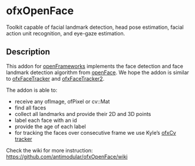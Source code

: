 # ofxOpenFace
Toolkit capable of facial landmark detection, head pose estimation, facial action unit recognition, and eye-gaze estimation.

## Description
This addon for [openFrameworks](http://openframeworks.cc) implements the face detection and face landmark detection algorithm from [openFace](https://github.com/TadasBaltrusaitis/OpenFace). 
We hope the addon is similar to [ofxFaceTracker](https://github.com/kylemcdonald/ofxFaceTracker) and [ofxFaceTracker2](https://github.com/HalfdanJ/ofxFaceTracker2).


The addon is able to:
- receive any ofImage, ofPixel or cv::Mat
- find all faces
- collect all landmarks and provide their 2D and 3D points
- label each face with an id
- provide the age of each label
- for tracking the faces over consecutive frame we use Kyle’s [ofxCv tracker](https://github.com/kylemcdonald/ofxCv/blob/master/libs/ofxCv/include/ofxCv/Tracker.h)

Check the wiki for more instruction: https://github.com/antimodular/ofxOpenFace/wiki
